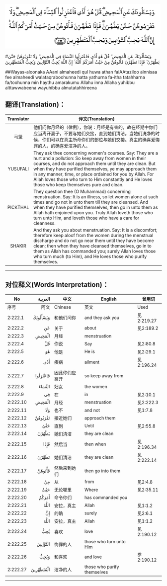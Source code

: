 ![002:222](images/002_222.gif)

#وَيَسْأَلُونَكَ عَنِ الْمَحِيضِ ۖ قُلْ هُوَ أَذًى فَاعْتَزِلُوا النِّسَاءَ فِي الْمَحِيضِ ۖ وَلَا تَقْرَبُوهُنَّ حَتَّىٰ يَطْهُرْنَ ۖ فَإِذَا تَطَهَّرْنَ فَأْتُوهُنَّ مِنْ حَيْثُ أَمَرَكُمُ اللَّهُ ۚ إِنَّ اللَّهَ يُحِبُّ التَّوَّابِينَ وَيُحِبُّ الْمُتَطَهِّرِينَ 

##Wayas-aloonaka AAani almaheedi qul huwa athan faiAAtaziloo alnnisaa fee almaheedi walataqraboohunna hatta yathurna fa-itha tatahharna fa/toohunna min haythu amarakumu Allahu inna Allaha yuhibbu alttawwabeena wayuhibbu almutatahhireena 

## 翻译(Translation)：

| Translator | 译文(Translation)                                            |
| :--------: | ------------------------------------------------------------ |
|    马坚    | 他们问你月经的（律例），你说：月经是有害的，故在经期中你们应当离开妻子，不要与她们交接，直到她们清洁。当她们洗净的时候，你们可以在真主所命你们的部位与她们交接。真主的确喜爱悔罪的人，的确喜爱洁净的人。 |
|  YUSUFALI  | They ask thee concerning women's courses. Say: They are a hurt and a pollution: So keep away from women in their courses, and do not approach them until they are clean. But when they have purified themselves, ye may approach them in any manner, time, or place ordained for you by Allah. For Allah loves those who turn to Him constantly and He loves those who keep themselves pure and clean. |
|  PICKTHAL  | They question thee (O Muhammad) concerning menstruation. Say: It is an illness, so let women alone at such times and go not in unto them till they are cleansed. And when they have purified themselves, then go in unto them as Allah hath enjoined upon you. Truly Allah loveth those who turn unto Him, and loveth those who have a care for cleanness. |
|   SHAKIR   | And they ask you about menstruation. Say: It is a discomfort; therefore keep aloof from the women during the menstrual discharge and do not go near them until they have become clean; then when they have cleansed themselves, go in to them as Allah has commanded you; surely Allah loves those who turn much (to Him), and He loves those who purify themselves. |

---

## 对位释义(Words Interpretation)：

| No   | العربية | 中文    | English | 曾用词 |
| ---- | ------: | ------- | ------- | ------ |
| 序号 |    阿文 | Chinese | 英文    | Used   |
| 2:222.1  | وَيَسْأَلُونَكَ  | 和他们问你     | and they ask you            | 见2:219.27 |
| 2:222.2  | عَنِ        | 关于           | about                       | 见2:189.2  |
| 2:222.3  | الْمَحِيضِ    | 月经           | menstruation                |            |
| 2:222.4  | قُلْ        | 你说           | Say                         | 见2:80.8   |
| 2:222.5  | هُوَ        | 他是           | He is                       | 见2:29.1   |
| 2:222.6  | أَذًى       | 疾病           | ailment                     | 见2:196.24 |
| 2:222.7  | فَاعْتَزِلُوا  | 因此你们应离开 | so keep away from           |            |
| 2:222.8  | النِّسَاءَ    | 妇女           | the women                   |            |
| 2:222.9  | فِي        | 在             | in                          | 见2:10.1   |
| 2:222.10 | الْمَحِيضِ    | 月经           | menstruation                | 见2:222.3  |
| 2:222.11 | وَلَا       | 也不           | and not                     | 见1:7.8    |
| 2:222.12 | تَقْرَبُوهُنَّ   | 接近她们       | approach them               |            |
| 2:222.13 | حَتَّىٰ       | 直到           | Until                       | 见2:55.8   |
| 2:222.14 | يَطْهُرْنَ     | 她们清洁       | they are clean              |            |
| 2:222.15 | فَإِذَا      | 然后当         | then when                   | 见2:196.34 |
| 2:222.16 | تَطَهَّرْنَ     | 她们清洁       | they are clean              | 见2:222.14 |
| 2:222.17 | فَأْتُوهُنَّ    | 然后来到她们   | then go into them           |            |
| 2:222.18 | مِنْ        | 从             | from                        | 见2:4.8    |
| 2:222.19 | حَيْثُ       | 无论哪里       | Where                       | 见2:35.11  |
| 2:222.20 | أَمَرَكُمُ     | 命令你们       | has commanded you           |            |
| 2:222.21 | اللَّهُ      | 安拉，真主     | Allah                       | 见1:1.2    |
| 2:222.22 | إِنَّ        | 的确           | surely                      | 见2:6.1    |
| 2:222.23 | اللَّهَ      | 安拉，真主     | Allah                       | 见1:1.2    |
| 2:222.24 | يُحِبُّ       | 喜欢           | love                        | 见2:190.12 |
| 2:222.25 | التَّوَّابِينَ  | 悔罪的人       | those who turn unto Him     |            |
| 2:222.26 | وَيُحِبُّ      | 和喜欢         | and love                    | 参2:190.12 |
| 2:222.27 | الْمُتَطَهِّرِينَ | 洁净的人       | those who purify themselves |            |

---

